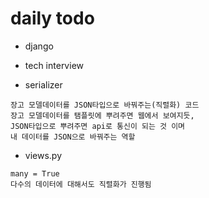 # daily todo

- django
- tech interview



- serializer

```
장고 모델데이터를 JSON타입으로 바꿔주는(직렬화) 코드
장고 모델데이터를 탬플릿에 뿌려주면 웹에서 보여지듯,
JSON타입으로 뿌려주면 api로 통신이 되는 것 이며
내 데이터를 JSON으로 바꿔주는 역할

```

- views.py

```
many = True
다수의 데이터에 대해서도 직렬화가 진행됨
```